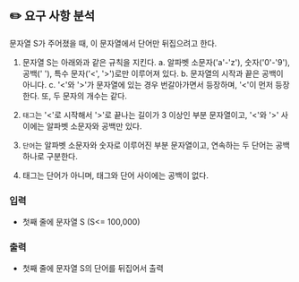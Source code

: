 ## ✏️ 요구 사항 분석

문자열 S가 주어졌을 때, 이 문자열에서 단어만 뒤집으려고 한다.

1. 문자열 S는 아래와과 같은 규칙을 지킨다.
   a. 알파벳 소문자('a'-'z'), 숫자('0'-'9'), 공백(' '), 특수 문자('<', '>')로만 이루어져 있다.
   b. 문자열의 시작과 끝은 공백이 아니다.
   c. '<'와 '>'가 문자열에 있는 경우 번갈아가면서 등장하며, '<'이 먼저 등장한다. 또, 두 문자의 개수는 같다.

2. `태그`는 '<'로 시작해서 '>'로 끝나는 길이가 3 이상인 부분 문자열이고, '<'와 '>' 사이에는 알파벳 소문자와 공백만 있다.
3. `단어`는 알파벳 소문자와 숫자로 이루어진 부분 문자열이고, 연속하는 두 단어는 공백 하나로 구분한다.
4. 태그는 단어가 아니며, 태그와 단어 사이에는 공백이 없다.

### 입력

- 첫째 줄에 문자열 S (S<= 100,000)

### 출력

- 첫째 줄에 문자열 S의 단어를 뒤집어서 출력

